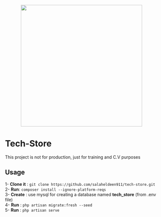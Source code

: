 <p align="center"><a href="https://laravel.com" target="_blank"><img src="https://raw.githubusercontent.com/laravel/art/master/logo-lockup/5%20SVG/2%20CMYK/1%20Full%20Color/laravel-logolockup-cmyk-red.svg" width="400"></a></p>

# Tech-Store

This project is not for production, just for training and C.V purposes

## Usage

1- **Clone it** : `git clone https://github.com/salaheldeen911/tech-store.git` <br>
2- **Run**: `composer install --ignore-platform-reqs` <br>
3- **Create** : use mysql for creating a database named **tech_store** (from .env file) <br>
4- **Run** : `php artisan migrate:fresh --seed` <br>
5- **Run** : `php artisan serve` <br>
